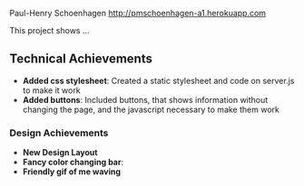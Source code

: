 Paul-Henry Schoenhagen
http://pmschoenhagen-a1.herokuapp.com

This project shows ...

## Technical Achievements
- **Added css stylesheet**: Created a static stylesheet and code on server.js to make it work
- **Added buttons**: Included buttons, that shows information without changing the page, and the javascript necessary to make them work

### Design Achievements
- **New Design Layout**
- **Fancy color changing bar**:
- **Friendly gif of me waving**


